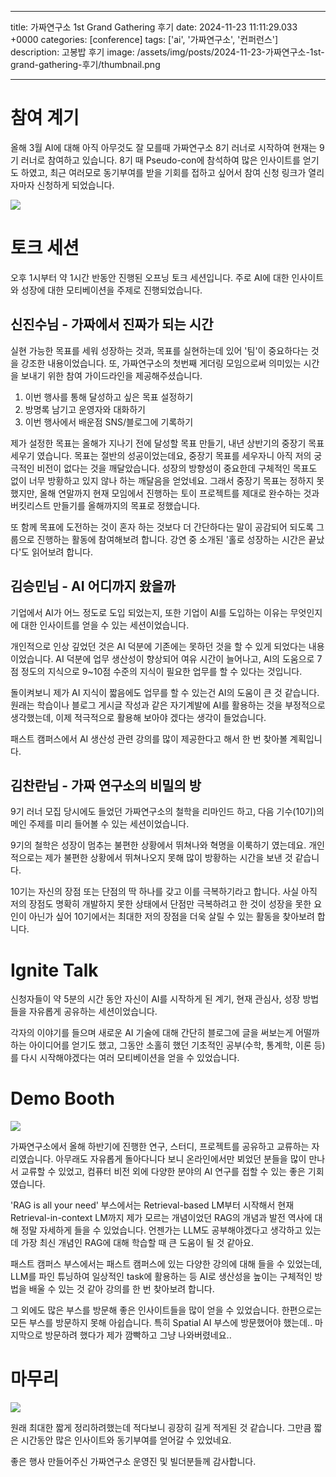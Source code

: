 

---
title: 가짜연구소 1st Grand Gathering 후기
date: 2024-11-23 11:11:29.033 +0000
categories: [conference]
tags: ['ai', '가짜연구소', '컨퍼런스']
description: 고봉밥 후기
image: /assets/img/posts/2024-11-23-가짜연구소-1st-grand-gathering-후기/thumbnail.png

---

# 참여 계기

올해 3월 AI에 대해 아직 아무것도 잘 모를때 가짜연구소 8기 러너로 시작하여 현재는 9기 러너로 참여하고 있습니다. 8기 때 Pseudo-con에 참석하여 많은 인사이트를 얻기도 하였고, 최근 여러모로 동기부여를 받을 기회를 접하고 싶어서 참여 신청 링크가 열리자마자 신청하게 되었습니다.

![](/assets/img/posts/2024-11-23-가짜연구소-1st-grand-gathering-후기/img0.png)

# 토크 세션
오후 1시부터 약 1시간 반동안 진행된 오프닝 토크 세션입니다. 주로 AI에 대한 인사이트와 성장에 대한 모티베이션을 주제로 진행되었습니다.
## 신진수님 - 가짜에서 진짜가 되는 시간

실현 가능한 목표를 세워 성장하는 것과, 목표를 실현하는데 있어 '팀'이 중요하다는 것을 강조한 내용이었습니다.
또, 가짜연구소의 첫번째 게더링 모임으로써 의미있는 시간을 보내기 위한 참여 가이드라인을 제공해주셨습니다.

1. 이번 행사를 통해 달성하고 싶은 목표 설정하기
2. 방명록 남기고 운영자와 대화하기
3. 이번 행사에서 배운점 SNS/블로그에 기록하기

제가 설정한 목표는 올해가 지나기 전에 달성할 목표 만들기, 내년 상반기의 중장기 목표 세우기 였습니다.
목표는 절반의 성공이었는데요, 중장기 목표를 세우자니 아직 저의 궁극적인 비전이 없다는 것을 깨달았습니다. 성장의 방향성이 중요한데 구체적인 목표도 없이 너무 방황하고 있지 않나 하는 깨달음을 얻었네요.
그래서 중장기 목표는 정하지 못했지만, 올해 연말까지 현재 모임에서 진행하는 토이 프로젝트를 제대로 완수하는 것과 버킷리스트 만들기를 올해까지의 목표로 정했습니다.

또 함께 목표에 도전하는 것이 혼자 하는 것보다 더 간단하다는 말이 공감되어 되도록 그룹으로 진행하는 활동에 참여해보려 합니다.
강연 중 소개된 '홀로 성장하는 시간은 끝났다'도 읽어보려 합니다.
## 김승민님 - AI 어디까지 왔을까

기업에서 AI가 어느 정도로 도입 되었는지, 또한 기업이 AI를 도입하는 이유는 무엇인지에 대한 인사이트를 얻을 수 있는 세션이었습니다.

개인적으로 인상 깊었던 것은 AI 덕분에 기존에는 못하던 것을 할 수 있게 되었다는 내용이었습니다. AI 덕분에 업무 생산성이 향상되어 여유 시간이 늘어나고, AI의 도움으로 7점 정도의 지식으로 9~10점 수준의 지식이 필요한 업무를 할 수 있다는 것입니다.

돌이켜보니 제가 AI 지식이 짧음에도 업무를 할 수 있는건 AI의 도움이 큰 것 같습니다. 원래는 학습이나 블로그 게시글 작성과 같은 자기계발에 AI를 활용하는 것을 부정적으로 생각했는데, 이제 적극적으로 활용해 보아야 겠다는 생각이 들었습니다.

패스트 캠퍼스에서 AI 생산성 관련 강의를 많이 제공한다고 해서 한 번 찾아볼 계획입니다.
## 김찬란님 - 가짜 연구소의 비밀의 방
9기 러너 모집 당시에도 들었던 가짜연구소의 철학을 리마인드 하고, 다음 기수(10기)의 메인 주제를 미리 들어볼 수 있는 세션이었습니다.

9기의 철학은 성장이 멈추는 불편한 상황에서 뛰쳐나와 혁명을 이룩하기 였는데요. 개인적으로는 제가 불편한 상황에서 뛰쳐나오지 못해 많이 방황하는 시간을 보낸 것 같습니다.

10기는 자신의 장점 또는 단점의 딱 하나를 갖고 이를 극복하기라고 합니다. 사실 아직 저의 장점도 명확히 개발하지 못한 상태에서 단점만 극복하려고 한 것이 성장을 못한 요인이 아닌가 싶어 10기에서는 최대한 저의 장점을 더욱 살릴 수 있는 활동을 찾아보려 합니다.

# Ignite Talk
신청자들이 약 5분의 시간 동안 자신이 AI를 시작하게 된 계기, 현재 관심사, 성장 방법들을 자유롭게 공유하는 세션이었습니다.

각자의 이야기를 들으며 새로운 AI 기술에 대해 간단히 블로그에 글을 써보는게 어떨까 하는 아이디어를 얻기도 했고, 그동안 소홀히 했던 기초적인 공부(수학, 통계학, 이론 등)를 다시 시작해야겠다는 여러 모티베이션을 얻을 수 있었습니다.

# Demo Booth

![](/assets/img/posts/2024-11-23-가짜연구소-1st-grand-gathering-후기/img1.png)


가짜연구소에서 올해 하반기에 진행한 연구, 스터디, 프로젝트를 공유하고 교류하는 자리였습니다. 아무래도 자유롭게 돌아다니다 보니 온라인에서만 뵈었던 분들을 많이 만나서 교류할 수 있었고, 컴퓨터 비전 외에 다양한 분야의 AI 연구를 접할 수 있는 좋은 기회였습니다.

'RAG is all your need' 부스에서는 Retrieval-based LM부터 시작해서 현재 Retrieval-in-context LM까지 제가 모르는 개념이었던 RAG의 개념과 발전 역사에 대해 정말 자세하게 들을 수 있었습니다.
언젠가는 LLM도 공부해야겠다고 생각하고 있는데 가장 최신 개념인 RAG에 대해 학습할 때 큰 도움이 될 것 같아요.

패스트 캠퍼스 부스에서는 패스트 캠퍼스에 있는 다양한 강의에 대해 들을 수 있었는데, LLM를 파인 튜닝하여 일상적인 task에 활용하는 등 AI로 생산성을 높이는 구체적인 방법을 배울 수 있는 것 같아 강의를 한 번 찾아보려 합니다.

그 외에도 많은 부스를 방문해 좋은 인사이트들을 많이 얻을 수 있었습니다. 한편으로는 모든 부스를 방문하지 못해 아쉽습니다. 특히 Spatial AI 부스에 방문했어야 했는데.. 마지막으로 방문하려 했다가 제가 깜빡하고 그냥 나와버렸네요..

# 마무리

![](/assets/img/posts/2024-11-23-가짜연구소-1st-grand-gathering-후기/img2.png)

원래 최대한 짧게 정리하려했는데 적다보니 굉장히 길게 적게된 것 같습니다.
그만큼 짧은 시간동안 많은 인사이트와 동기부여를 얻어갈 수 있었네요. 

좋은 행사 만들어주신 가짜연구소 운영진 및 빌더분들께 감사합니다.

        